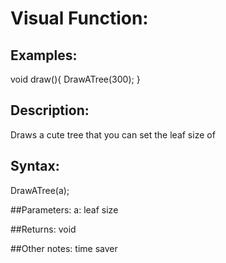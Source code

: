 # Visual Function: 

## Examples:
void draw(){
DrawATree(300);
}

## Description:
Draws a cute tree that you can set the leaf size of

## Syntax:
DrawATree(a);

##Parameters: 
a: leaf size

##Returns:
void

##Other notes:
time saver
